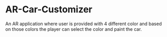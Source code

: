 # AR-Car-Customizer
An AR application where user is provided with 4 different color and based on those colors the player can select the color and paint the car.
